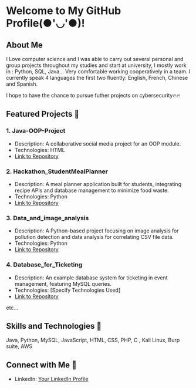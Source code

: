 
# Welcome to My GitHub Profile(●'◡'●)!

## About Me
I Love computer science and I was able to carry out several personal and group projects throughout my studies and start at university, I mostly work in : Python, SQL, Java…
Very comfortable working cooperatively in a team. I currently speak 4 languages ​​the first two fluently: English, French, Chinese and Spanish.

I hope to have the chance to pursue futher projects on cybersecurity🔥🔥

## Featured Projects 📃

### 1. Java-OOP-Project
- Description: A collaborative social media project for an OOP module.
- Technologies: HTML
- [Link to Repository](https://github.com/Stickman230/Java-OOP-Project)

### 2. Hackathon_StudentMealPlanner
- Description: A meal planner application built for students, integrating recipe APIs and database management to minimize food waste.
- Technologies: Python
- [Link to Repository](https://github.com/Stickman230/Hackathon_StudentMealPlanner)

### 3. Data_and_image_analysis
- Description: A Python-based project focusing on image analysis for pollution detection and data analysis for correlating CSV file data.
- Technologies: Python
- [Link to Repository](https://github.com/Stickman230/Data_and_image_analysis)

### 4. Database_for_Ticketing
- Description: An example database system for ticketing in event management, featuring MySQL queries.
- Technologies: [Specify Technologies Used]
- [Link to Repository](https://github.com/Stickman230/Database_for_Ticketing)

etc...

## Skills and Technologies 🤹
Java, Python, MySQL, JavaScript, HTML, CSS, PHP, C , Kali Linux, Burp suite, AWS


## Connect with Me 🐤
- LinkedIn: [Your LinkedIn Profile](https://www.linkedin.com/in/maxime-reynaud-profile)

